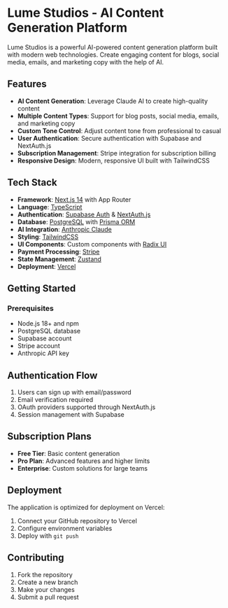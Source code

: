 # Lume Studios - AI Content Generation Platform

Lume Studios is a powerful AI-powered content generation platform built with modern web technologies. Create engaging content for blogs, social media, emails, and marketing copy with the help of AI.

## Features

- **AI Content Generation**: Leverage Claude AI to create high-quality content
- **Multiple Content Types**: Support for blog posts, social media, emails, and marketing copy
- **Custom Tone Control**: Adjust content tone from professional to casual
- **User Authentication**: Secure authentication with Supabase and NextAuth.js
- **Subscription Management**: Stripe integration for subscription billing
- **Responsive Design**: Modern, responsive UI built with TailwindCSS

## Tech Stack

- **Framework**: [Next.js 14](https://nextjs.org/) with App Router
- **Language**: [TypeScript](https://www.typescriptlang.org/)
- **Authentication**: [Supabase Auth](https://supabase.com/auth) & [NextAuth.js](https://next-auth.js.org/)
- **Database**: [PostgreSQL](https://www.postgresql.org/) with [Prisma ORM](https://www.prisma.io/)
- **AI Integration**: [Anthropic Claude](https://www.anthropic.com/)
- **Styling**: [TailwindCSS](https://tailwindcss.com/)
- **UI Components**: Custom components with [Radix UI](https://www.radix-ui.com/)
- **Payment Processing**: [Stripe](https://stripe.com/)
- **State Management**: [Zustand](https://github.com/pmndrs/zustand)
- **Deployment**: [Vercel](https://vercel.com)

## Getting Started

### Prerequisites

- Node.js 18+ and npm
- PostgreSQL database
- Supabase account
- Stripe account
- Anthropic API key

## Authentication Flow

1. Users can sign up with email/password
2. Email verification required
3. OAuth providers supported through NextAuth.js
4. Session management with Supabase

## Subscription Plans

- **Free Tier**: Basic content generation
- **Pro Plan**: Advanced features and higher limits
- **Enterprise**: Custom solutions for large teams

## Deployment

The application is optimized for deployment on Vercel:

1. Connect your GitHub repository to Vercel
2. Configure environment variables
3. Deploy with `git push`

## Contributing

1. Fork the repository
2. Create a new branch
3. Make your changes
4. Submit a pull request
